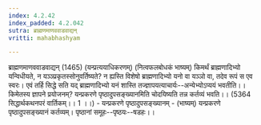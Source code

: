```yaml
---
index: 4.2.42
index_padded: 4.2.042
sutra: ब्राह्मणमाणववाडवाद्यन्
vritti: mahabhashyam

---
```

 ब्राह्मणमाणववाडवाद्यन् (1465) (यन्प्रत्ययाधिकरणम्) (नित्वफलबोधकं भाष्यम्) किमर्थं ब्राह्मणादिभ्यो यन्विधीयते, न यञ्ञ्प्रकृतस्सोनुवर्तिष्यते? न ह्यस्ति विशेषो ब्राह्मणादिभ्यो यनो वा यञ्ञो वा, तदेव रूपं स एव स्वरः। एवं तर्हि सिद्धे सति यद् ब्राह्मणादिभ्यो यनं शास्ति तज्ज्ञापयत्याचार्यः--अन्येभ्योऽप्ययं भवतीति।। किमेतस्य ज्ञापने प्रयोजनम्? यन्प्रकरणे पृष्ठादुपसङ्ख्यानमिति चोदयिष्यति तन्न कर्तव्यं भवति।। (5364 सिद्धार्थकथनपरं वार्तिकम्।। 1 ।।) - यन्प्रकरणे पृष्ठादुपसङ्ख्यानम् - (भाष्यम्) यन्प्रकरणे पृष्ठादुपसङ्ख्यानं कर्तव्यम्। पृष्ठानां समूहः--पृष्ठयः--षडहः।। 